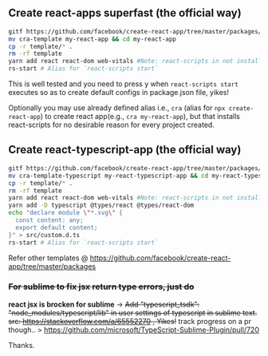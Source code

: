 ## Create react-apps superfast (the official way)

```bash
gitf https://github.com/facebook/create-react-app/tree/master/packages/cra-template
mv cra-template my-react-app && cd my-react-app
cp -r template/* .
rm -rf template
yarn add react react-dom web-vitals #Note: react-scripts in not installed but you should have it installed globally, yikes!
rs-start # Alias for `react-scripts start`
```

This is well tested and you need to press y when `react-scripts start` executes so as to create default configs in package.json file, yikes!

Optionally you may use already defined alias i.e., `cra` (alias for `npx create-react-app`) to create react app(e.g., `cra my-react-app`), but that installs react-scripts for no desirable reason for every project created.

## Create react-typescript-app (the official way)

```bash
gitf https://github.com/facebook/create-react-app/tree/master/packages/cra-template-typescript
mv cra-template-typescript my-react-typescript-app && cd my-react-typescript-app
cp -r template/* .
rm -rf template
yarn add react react-dom web-vitals #Note: react-scripts in not installed but you should have it installed globally, yikes!
yarn add -D typescript @types/react @types/react-dom
echo "declare module \"*.svg\" {
  const content: any;
  export default content;
}" > src/custom.d.ts
rs-start # Alias for `react-scripts start`
```

Refer other templates @ https://github.com/facebook/create-react-app/tree/master/packages

### ~~For sublime to fix jsx return type errors, just do~~

**react jsx is brocken for sublime** -> ~~Add "typescript_tsdk": "node_modules/typescript/lib" in user settings of typescript in sublime text.
src: https://stackoverflow.com/a/65552270 , Yikes!~~ track progress on a pr though.. > https://github.com/microsoft/TypeScript-Sublime-Plugin/pull/720

Thanks.

